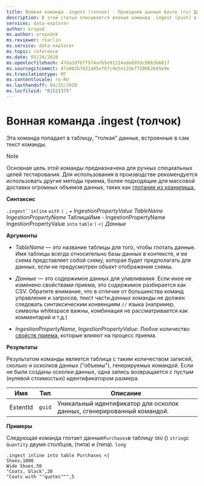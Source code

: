 ```yaml
---
title: Вливая команда .ingest (толчок) - Проводник данных Azure (ru) Документы Майкрософт
description: В этой статье описывается влиная команда .ingest (push) в Azure Data Explorer.
services: data-explorer
author: orspod
ms.author: orspodek
ms.reviewer: rkarlin
ms.service: data-explorer
ms.topic: reference
ms.date: 03/24/2020
ms.openlocfilehash: 47da2df6ff974afb5e91224ade695dc0863b6817
ms.sourcegitcommit: 47a002b7032a05ef67c4e5e12de7720062645e9e
ms.translationtype: MT
ms.contentlocale: ru-RU
ms.lasthandoff: 04/15/2020
ms.locfileid: "81521375"
---
```

# <a name="the-ingest-inline-command-push"></a>Вонная команда .ingest (толчок)

Эта команда попадает в таблицу, "толкая" данные, встроенные в сам текст команды.

> [!NOTE]
> Основная цель этой команды предназначена для ручных специальных целей тестирования.
> Для использования в производстве рекомендуется использовать другие методы приема, более подходящие для массовой доставки огромных объемов данных, таких как [глотание из хранилища.](./ingest-from-storage.md)

**Синтаксис**

`.ingest``inline` `with` `(` `,` `=` *IngestionPropertyValue* *TableName* *IngestionPropertyName* ТаблицаИмя - IngestionPropertyName IngestionPropertyValue `into` `table` `)` `<|` *Данные*



**Аргументы**

* *TableName* — это название таблицы для того, чтобы глотать данные.
  Имя таблицы всегда относительно базы данных в контексте, и ее схема представляет собой схему, которая будет предполагать для данных, если не предусмотрен объект отображения схемы.

* *Данные* — это содержимое данных для улавливания. Если иное не изменено свойствами приема, это содержимое разбирается как CSV.
  Обратите внимание, что в отличие от большинства команд управления и запросов, текст части *данных* команды не должен следовать синтаксическим конвенциям `//` языка (например, символы whitespace важны, комбинация не рассматривается как комментарий и т.д.)

* *IngestionPropertyName*, *IngestionPropertyValue*: Любое количество [свойств приема,](https://docs.microsoft.com/azure/data-explorer/ingestion-properties) которые влияют на процесс приема.

**Результаты**

Результатом команды является таблица с таким количеством записей, сколько и осколков данных ("объемы"), генерируемых командой.
Если не были созданы осколки данных, одна запись возвращается с пустым (нулевой стоимостью) идентификатором размера.

|Имя       |Тип      |Описание                                                                |
|-----------|----------|---------------------------------------------------------------------------|
|ExtentId   |`guid`    |Уникальный идентификатор для осколок данных, сгенерированный командой.|

**Примеры**

Следующая команда глотает данные`Purchases`в таблицу `SKU` () `string`с `Quantity` двумя столбцов, (типа) и (типа). `long`

```kusto
.ingest inline into table Purchases <|
Shoes,1000
Wide Shoes,50
"Coats, black",20
"Coats with ""quotes""",5
```



<!--
It is possible to generate inline ingests commands using the Kusto.Data client library. (Note that compression does allow one to embed newlines in quoted fields) 

    Kusto.Data.Common.CslCommandGenerator.GenerateTableIngestPushCommand(tableName, compressed: true, csvData: csvStream);

-->